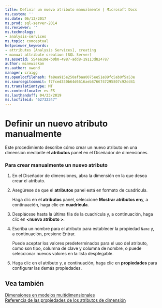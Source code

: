 ```yaml
---
title: Definir un nuevo atributo manualmente | Microsoft Docs
ms.custom: ''
ms.date: 06/13/2017
ms.prod: sql-server-2014
ms.reviewer: ''
ms.technology:
- analysis-services
ms.topic: conceptual
helpviewer_keywords:
- attributes [Analysis Services], creating
- manual attribute creation [SQL Server]
ms.assetid: 554ea10e-b0b0-4987-add8-19113d824787
author: minewiskan
ms.author: owend
manager: craigg
ms.openlocfilehash: fa8ea915e250afbaa0075ee51e09fc5ab0f5a53e
ms.sourcegitcommit: f7fced330b64d6616aeb8766747295807c92dd41
ms.translationtype: MT
ms.contentlocale: es-ES
ms.lasthandoff: 04/23/2019
ms.locfileid: "62732347"
---
```

# <a name="define-a-new-attribute-manually"></a>Definir un nuevo atributo manualmente
  Este procedimiento describe cómo crear un nuevo atributo en una dimensión mediante el **atributos** panel en el Diseñador de dimensiones.  
  
### <a name="to-create-a-new-attribute-manually"></a>Para crear manualmente un nuevo atributo  
  
1.  En el Diseñador de dimensiones, abra la dimensión en la que desea crear el atributo.  
  
2.  Asegúrese de que el **atributos** panel está en formato de cuadrícula.  
  
     Haga clic en el **atributos** panel, seleccione **Mostrar atributos en**y, a continuación, haga clic en **cuadrícula**.  
  
3.  Desplácese hasta la última fila de la cuadrícula y, a continuación, haga clic en  **\<nuevo atributo >**.  
  
4.  Escriba un nombre para el atributo para establecer la propiedad `Name` y, a continuación, presione Entrar.  
  
     Puede aceptar los valores predeterminados para el uso del atributo, como son tipo, columna de clave y columna de nombre, o puede seleccionar nuevos valores en la lista desplegable.  
  
5.  Haga clic en el atributo y, a continuación, haga clic en **propiedades** para configurar las demás propiedades.  
  
## <a name="see-also"></a>Vea también  
 [Dimensiones en modelos multidimensionales](multidimensional-models/dimensions-in-multidimensional-models.md)   
 [Referencia de las propiedades de los atributos de dimensión](multidimensional-models/dimension-attribute-properties-reference.md)  
  
  
